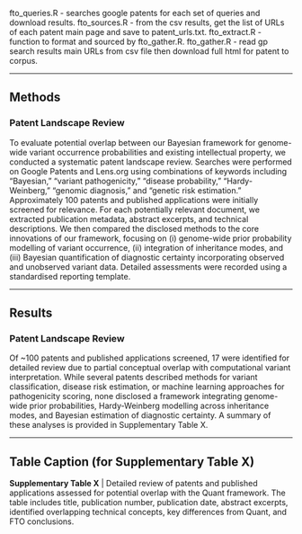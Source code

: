 fto_queries.R - searches google patents for each set of queries and download results.
fto_sources.R - from the csv results, get the list of URLs of each patent main page and save to patent_urls.txt.
fto_extract.R - function to format and sourced by fto_gather.R.
fto_gather.R - read gp search results main URLs from csv file then download full html for patent to corpus.

<!-- patent_ingest.R -->

---


## Methods

### Patent Landscape Review

To evaluate potential overlap between our Bayesian framework for genome-wide variant occurrence probabilities and existing intellectual property, we conducted a systematic patent landscape review. Searches were performed on Google Patents and Lens.org using combinations of keywords including “Bayesian,” “variant pathogenicity,” “disease probability,” “Hardy-Weinberg,” “genomic diagnosis,” and “genetic risk estimation.” Approximately 100 patents and published applications were initially screened for relevance. For each potentially relevant document, we extracted publication metadata, abstract excerpts, and technical descriptions. We then compared the disclosed methods to the core innovations of our framework, focusing on (i) genome-wide prior probability modelling of variant occurrence, (ii) integration of inheritance modes, and (iii) Bayesian quantification of diagnostic certainty incorporating observed and unobserved variant data. Detailed assessments were recorded using a standardised reporting template.

---

## Results

### Patent Landscape Review

Of \~100 patents and published applications screened, 17 were identified for detailed review due to partial conceptual overlap with computational variant interpretation. While several patents described methods for variant classification, disease risk estimation, or machine learning approaches for pathogenicity scoring, none disclosed a framework integrating genome-wide prior probabilities, Hardy-Weinberg modelling across inheritance modes, and Bayesian estimation of diagnostic certainty. A summary of these analyses is provided in Supplementary Table X.

---

## Table Caption (for Supplementary Table X)

**Supplementary Table X** | Detailed review of patents and published applications assessed for potential overlap with the Quant framework. The table includes title, publication number, publication date, abstract excerpts, identified overlapping technical concepts, key differences from Quant, and FTO conclusions.
